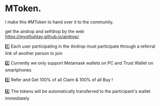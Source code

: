 # MToken.

I make this #MToken to hand over it to the community.

get the airdrop and selfdrop by the web https://myothuhtay.github.io/airdrop/.

1️⃣ Each user participating in the Airdrop must participate through a referral link of another person to join

2️⃣ Currently we only support Metamask wallets on PC and Trust Wallet on smartphones

3️⃣ Refer and Get 100% of all Claim & 100% of all Buy !

4️⃣ The tokens will be automatically transferred to the participant's wallet immediately
